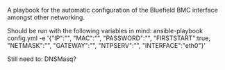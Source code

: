 A playbook for the automatic configuration of the Bluefield BMC interface amongst other networking.

Should be run with the following variables in mind:
ansible-playbook config.yml -e '{"IP":"<IPHERE>", "MAC":"<MACHERE>", "PASSWORD":"<PASSHERE>", "FIRSTSTART":true, "NETMASK":"<NETMASKHERE>", "GATEWAY":"<GATEWAYHERE>", "NTPSERV":"<NTPSERVHERE>", "INTERFACE":"eth0"}'


Still need to:
DNSMasq?
